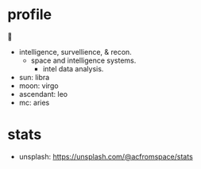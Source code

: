 # profile

🌌

- intelligence, survellience, & recon.
  - space and intelligence systems.
    - intel data analysis.
- sun: libra
- moon: virgo
- ascendant: leo
- mc: aries

# stats
- unsplash: https://unsplash.com/@acfromspace/stats